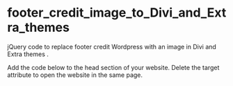 # footer_credit_image_to_Divi_and_Extra_themes
jQuery code to replace footer credit Wordpress with an image in Divi and Extra themes .

Add the code below to the head section of your website. Delete the target attribute to open the website in the same page.

<script>
jQuery(function($){
	$('#footer-info').html('<a href="URL" target="_blank"><img src="URL" alt="YourAltTextHere" title="YourTitleImageHere"/></a>');
});
</script>

